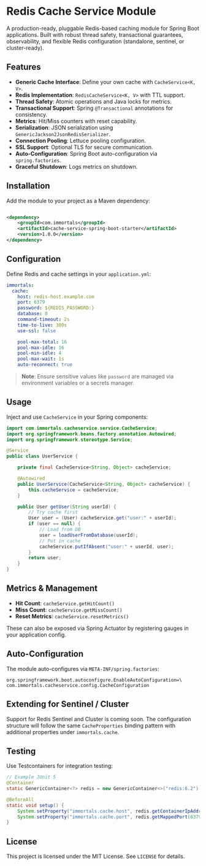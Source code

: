 # Redis Cache Service Module

A production-ready, pluggable Redis-based caching module for Spring Boot applications. Built with robust thread safety,
transactional guarantees, observability, and flexible Redis configuration (standalone, sentinel, or cluster-ready).

## Features

* **Generic Cache Interface**: Define your own cache with `CacheService<K, V>`.
* **Redis Implementation**: `RedisCacheService<K, V>` with TTL support.
* **Thread Safety**: Atomic operations and Java locks for metrics.
* **Transactional Support**: Spring `@Transactional` annotations for consistency.
* **Metrics**: Hit/Miss counters with reset capability.
* **Serialization**: JSON serialization using `GenericJackson2JsonRedisSerializer`.
* **Connection Pooling**: Lettuce pooling configuration.
* **SSL Support**: Optional TLS for secure communication.
* **Auto-Configuration**: Spring Boot auto-configuration via `spring.factories`.
* **Graceful Shutdown**: Logs metrics on shutdown.

## Installation

Add the module to your project as a Maven dependency:

```xml

<dependency>
    <groupId>com.immortals</groupId>
    <artifactId>cache-service-spring-boot-starter</artifactId>
    <version>1.0.0</version>
</dependency>
```

## Configuration

Define Redis and cache settings in your `application.yml`:

```yaml
immortals:
  cache:
    host: redis-host.example.com
    port: 6379
    password: ${REDIS_PASSWORD:}
    database: 0
    command-timeout: 2s
    time-to-live: 300s
    use-ssl: false

    pool-max-total: 16
    pool-max-idle: 16
    pool-min-idle: 4
    pool-max-wait: 1s
    auto-reconnect: true
```

> **Note**: Ensure sensitive values like `password` are managed via environment variables or a secrets manager.

## Usage

Inject and use `CacheService` in your Spring components:

```java
import com.immortals.cacheservice.service.CacheService;
import org.springframework.beans.factory.annotation.Autowired;
import org.springframework.stereotype.Service;

@Service
public class UserService {

    private final CacheService<String, Object> cacheService;

    @Autowired
    public UserService(CacheService<String, Object> cacheService) {
        this.cacheService = cacheService;
    }

    public User getUser(String userId) {
        // Try cache first
        User user = (User) cacheService.get("user:" + userId);
        if (user == null) {
            // Load from DB
            user = loadUserFromDatabase(userId);
            // Put in cache
            cacheService.putIfAbsent("user:" + userId, user);
        }
        return user;
    }
}
```

## Metrics & Management

* **Hit Count**: `cacheService.getHitCount()`
* **Miss Count**: `cacheService.getMissCount()`
* **Reset Metrics**: `cacheService.resetMetrics()`

These can also be exposed via Spring Actuator by registering gauges in your application config.

## Auto-Configuration

The module auto-configures via `META-INF/spring.factories`:

```properties
org.springframework.boot.autoconfigure.EnableAutoConfiguration=\
com.immortals.cacheservice.config.CacheConfiguration
```

## Extending for Sentinel / Cluster

Support for Redis Sentinel and Cluster is coming soon. The configuration structure will follow the same
`CacheProperties` binding pattern with additional properties under `immortals.cache`.

## Testing

Use Testcontainers for integration testing:

```java
// Example JUnit 5
@Container
static GenericContainer<?> redis = new GenericContainer<>("redis:6.2").withExposedPorts(6379);

@BeforeAll
static void setup() {
    System.setProperty("immortals.cache.host", redis.getContainerIpAddress());
    System.setProperty("immortals.cache.port", redis.getMappedPort(6379).toString());
}
```

## License

This project is licensed under the MIT License. See `LICENSE` for details.
